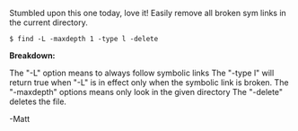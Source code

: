 Stumbled upon this one today, love it! Easily remove all broken sym links in the current directory.

`$ find -L -maxdepth 1 -type l -delete`

**Breakdown:** 

The "-L" option means to always follow symbolic links
The "-type l" will return true when "-L" is in effect only when the symbolic link is broken. 
The "-maxdepth" options means only look in the given directory
The "-delete" deletes the file.

-Matt